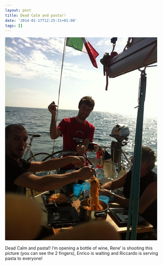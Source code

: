 ```yaml
---
layout: post
title: Dead Calm and pasta!!
date: '2014-01-17T12:25:31+01:00'
tags: []
---
```

![Dead calm and pasta!!](/files/tumblr_mzjmeiQdwV1tq106bo1_500.jpg)

Dead Calm and pasta!! I’m opening a bottle of wine, Rene’ is shooting this picture (you can see the 2 fingers), Enrico is waiting and Riccardo is serving pasta to everyone!
